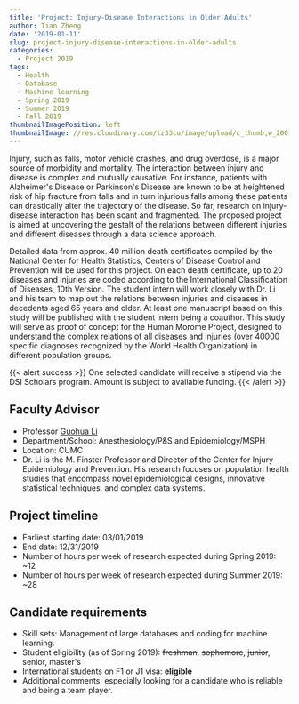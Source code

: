 ```yaml
---
title: 'Project: Injury-Disease Interactions in Older Adults'
author: Tian Zheng
date: '2019-01-11'
slug: project-injury-disease-interactions-in-older-adults
categories:
  - Project 2019
tags:
  - Health
  - Database
  - Machine learning
  - Spring 2019
  - Summer 2019
  - Fall 2019
thumbnailImagePosition: left
thumbnailImage: //res.cloudinary.com/tz33cu/image/upload/c_thumb,w_200,g_face/v1516632873/alzheimer_geczxt.jpg
---
```

Injury, such as falls, motor vehicle crashes, and drug overdose, is a major source of morbidity and mortality.  The interaction between injury and disease is complex and mutually causative.  For instance, patients with Alzheimer's Disease or Parkinson's Disease are known to be at heightened risk of hip fracture from falls and in turn injurious falls among these patients can drastically alter the trajectory of the disease.  So far, research on injury-disease interaction has been scant and fragmented.  The proposed project is aimed at uncovering the gestalt of the relations between different injuries and different diseases through a data science approach.  
 
<!--more-->
Detailed data from approx. 40 million death certificates compiled by the National Center for Health Statistics, Centers of Disease Control and Prevention will be used for this project.  On each death certificate, up to 20 diseases and injuries are coded according to the International Classification of Diseases, 10th Version.  The student intern will work closely with Dr. Li and his team to map out the relations between injuries and diseases in decedents aged 65 years and older. At least one manuscript based on this study will be published with the student intern being a coauthor.  This study will serve as proof of concept for the Human Morome Project, designed to understand the complex relations of all diseases and injuries (over 40000 specific diagnoses recognized by the World Health Organization) in different population groups.  

{{< alert success >}}
One selected candidate will receive a stipend via the DSI Scholars program. Amount is subject to available funding. 
{{< /alert >}}

## Faculty Advisor
+ Professor [Guohua Li](https://www.mailman.columbia.edu/people/our-faculty/gl2240)
+ Department/School: Anesthesiology/P&S and Epidemiology/MSPH
+ Location: CUMC
+ Dr. Li is the M. Finster Professor and Director of the Center for Injury Epidemiology and Prevention. His research focuses on population health studies that encompass novel epidemiological designs, innovative statistical techniques, and complex data systems.

## Project timeline
+ Earliest starting date: 03/01/2019
+ End date: 12/31/2019
+ Number of hours per week of research expected during Spring 2019: ~12
+ Number of hours per week of research expected during Summer 2019: ~28

## Candidate requirements
+ Skill sets: Management of large databases and coding for machine learning.
+ Student eligibility  (as of Spring 2019): ~~freshman~~, ~~sophomore~~, ~~junior~~, senior, master's
+ International students on F1 or J1 visa: **eligible**
+ Additional comments: especially looking for a candidate who is reliable and being a team player.  